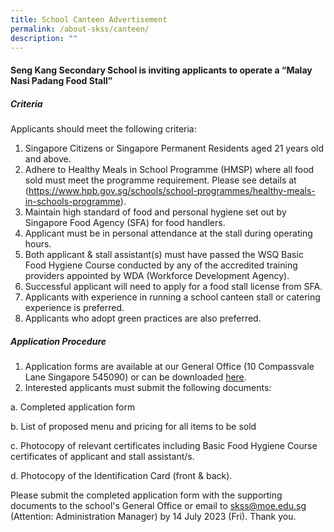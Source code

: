 ```yaml
---
title: School Canteen Advertisement
permalink: /about-skss/canteen/
description: ""
---
```

#### Seng Kang Secondary School is inviting applicants to operate a “Malay Nasi Padang Food Stall”
##### Criteria
Applicants should meet the following criteria:
1.	Singapore Citizens or Singapore Permanent Residents aged 21 years old and above.
2.	Adhere to Healthy Meals in School Programme (HMSP) where all food sold must meet the programme requirement. Please see details at (https://www.hpb.gov.sg/schools/school-programmes/healthy-meals-in-schools-programme).
3.	Maintain high standard of food and personal hygiene set out by Singapore Food Agency (SFA) for food handlers.
4.	Applicant must be in personal attendance at the stall during operating hours.
5.	Both applicant & stall assistant(s) must have passed the WSQ Basic Food Hygiene Course conducted by any of the accredited training providers appointed by WDA (Workforce Development Agency).
6.	Successful applicant will need to apply for a food stall license from SFA.
7.	Applicants with experience in running a school canteen stall or catering experience is preferred.
8.	Applicants who adopt green practices are also preferred.

##### Application Procedure
1.	Application forms are available at our General Office (10 Compassvale Lane Singapore 545090) or can be downloaded [here](/files/About%20Us/Canteen/skss%20canteen%20application%20form%202023.pdf). 
2.	Interested applicants must submit the following documents:

a.	Completed application form

b.	List of proposed menu and pricing for all items to be sold

c.	Photocopy of relevant certificates including Basic Food Hygiene Course certificates of applicant and stall assistant/s.

d.	Photocopy of the Identification Card (front & back).  

Please submit the completed application form with the supporting documents to the school's General Office or email to skss@moe.edu.sg (Attention: Administration Manager) by 14 July 2023 (Fri).  Thank you.